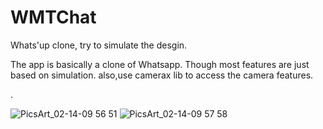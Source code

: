 # WMTChat
Whats'up clone, try to simulate the desgin.

The app is basically a clone of Whatsapp. Though most features are just based on simulation. also,use camerax lib to access the camera features.

.

![PicsArt_02-14-09 56 51](https://user-images.githubusercontent.com/24944117/218848504-4d5e9c7f-b87e-409f-9027-4079954b10a6.png)
![PicsArt_02-14-09 57 58](https://user-images.githubusercontent.com/24944117/218848519-1b81bb3c-d0cb-44da-b2f5-538fc6c463ee.png)

